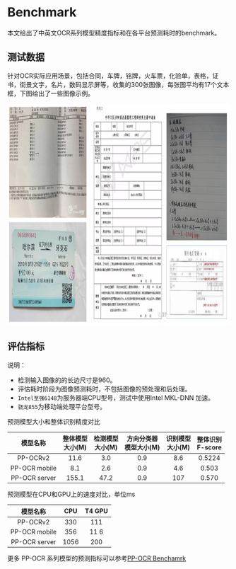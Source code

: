 # Benchmark

本文给出了中英文OCR系列模型精度指标和在各平台预测耗时的benchmark。

## 测试数据  
针对OCR实际应用场景，包括合同，车牌，铭牌，火车票，化验单，表格，证书，街景文字，名片，数码显示屏等，收集的300张图像，每张图平均有17个文本框，下图给出了一些图像示例。

<div align="center">
<img src="../datasets/doc.jpg"  width = "1000" height = "500" />
</div>

## 评估指标  

说明：

- 检测输入图像的的长边尺寸是960。
- 评估耗时阶段为图像预测耗时，不包括图像的预处理和后处理。  
- `Intel至强6148`为服务器端CPU型号，测试中使用Intel MKL-DNN 加速。
- `骁龙855`为移动端处理平台型号。  

预测模型大小和整体识别精度对比

| 模型名称                     | 整体模型<br>大小\(M\) | 检测模型<br>大小\(M\) | 方向分类器<br>模型大小\(M\) | 识别模型<br>大小\(M\) | 整体识别<br>F\-score |
|:-:|:-:|:-:|:-:|:-:|:-:|
| PP-OCRv2 | 11\.6        | 3\.0        | 0\.9           | 8\.6        | 0\.5224      |
| PP-OCR mobile |   8\.1  | 2\.6        | 0\.9           | 4\.6        | 0\.503       |
| PP-OCR server | 155\.1  | 47\.2       | 0\.9           | 107         | 0\.570       |


预测模型在CPU和GPU上的速度对比，单位ms

| 模型名称                     | CPU   | T4 GPU  |
|:-:|:-:|:-:|
| PP-OCRv2 | 330  | 111 |
| PP-OCR mobile | 356  | 11 6|
| PP-OCR server | 1056  | 200 |

更多 PP-OCR 系列模型的预测指标可以参考[PP-OCR Benchamrk](https://github.com/PaddlePaddle/PaddleOCR/blob/release/2.2/doc/doc_ch/benchmark.md)
